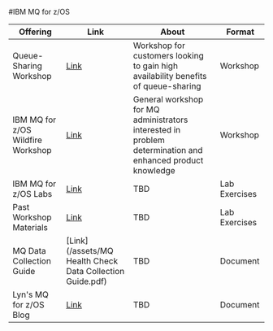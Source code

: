 #IBM MQ for z/OS

| Offering    | Link | About | Format |
| -------- | ------- | ------- | ------- |
| Queue-Sharing Workshop  | [Link](/assets/qsg_invite.pdf)   | Workshop for customers looking to gain high availability benefits of queue-sharing | Workshop |
| IBM MQ for z/OS Wildfire Workshop | [Link](/assets/mq_wildfireworkshop_invite.pdf) | General workshop for MQ administrators interested in problem determination and enhanced product knowledge | Workshop |
| IBM MQ for z/OS Labs | [Link](https://github.com/dorothyaquincy/MQwildfireworkshop_LABS) | TBD | Lab Exercises |  
| Past Workshop Materials | [Link](https://github.com/ibm-wsc/mq-wildfire-mqv9zos) | TBD | Lab Exercises |
| MQ Data Collection Guide | [Link](/assets/MQ Health Check Data Collection Guide.pdf) | TBD | Document |
| Lyn's MQ for z/OS Blog | [Link](https://github.com/ibm-wsc/LynsMQforzOSBlog) | TBD | Document |


